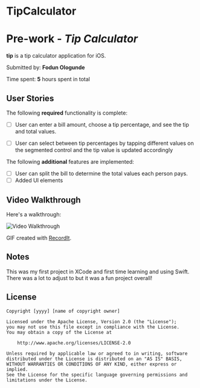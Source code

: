 # TipCalculator
# Pre-work - *Tip Calculator*

**tip** is a tip calculator application for iOS.

Submitted by: **Fodun Ologunde**

Time spent: **5** hours spent in total

## User Stories

The following **required** functionality is complete:

* [ ] User can enter a bill amount, choose a tip percentage, and see the tip and total values.
* [ ] User can select between tip percentages by tapping different values on the segmented control and the tip value is updated accordingly


The following **additional** features are implemented:
* [ ] User can split the bill to determine the total values each person pays.
* [ ] Added UI elements

## Video Walkthrough

Here's a walkthrough:

<img src='http://g.recordit.co/qXy51htwWq.gif' title='Video Walkthrough' width='' alt='Video Walkthrough' />

GIF created with [RecordIt](https://recordit.co).

## Notes

This was my first project in XCode and first time learning and using Swift. There was a lot to adjust to but it was a fun project overall!

## License

    Copyright [yyyy] [name of copyright owner]

    Licensed under the Apache License, Version 2.0 (the "License");
    you may not use this file except in compliance with the License.
    You may obtain a copy of the License at

        http://www.apache.org/licenses/LICENSE-2.0

    Unless required by applicable law or agreed to in writing, software
    distributed under the License is distributed on an "AS IS" BASIS,
    WITHOUT WARRANTIES OR CONDITIONS OF ANY KIND, either express or implied.
    See the License for the specific language governing permissions and
    limitations under the License.
 

